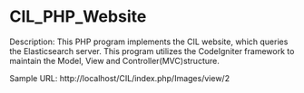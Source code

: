 # CIL_PHP_Website

Description: 
This PHP program implements the CIL website, which queries the Elasticsearch server. This program utilizes the CodeIgniter framework to maintain the Model, View and Controller(MVC)structure.

Sample URL:
http://localhost/CIL/index.php/Images/view/2
